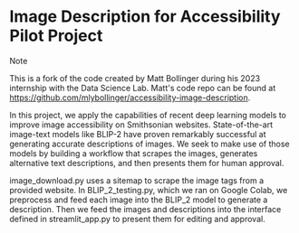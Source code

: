 # Image Description for Accessibility Pilot Project

> [!NOTE]  
> This is a fork of the code created by Matt Bollinger during his 2023 internship with the Data Science Lab. Matt's code repo can be found at https://github.com/mlybollinger/accessibility-image-description.

In this project, we apply the capabilities of recent deep learning models to improve image accessibility on Smithsonian websites. State-of-the-art image-text models like BLIP-2 have proven remarkably successful at generating accurate descriptions of images. We seek to make use of those models by building a workflow that scrapes the images, generates alternative text descriptions, and then presents them for human approval.

image_download.py uses a sitemap to scrape the image tags from a provided website. In BLIP_2_testing.py, which we ran on Google Colab, we preprocess and feed each image into the BLIP_2 model to generate a description. Then we feed the images and descriptions into the interface defined in streamlit_app.py to present them for editing and approval.
